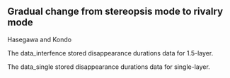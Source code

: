## Gradual change from stereopsis mode to rivalry mode

Hasegawa and Kondo

The data_interfence stored disappearance durations data for 1.5-layer.

The data_single stored disappearance durations data for single-layer.
